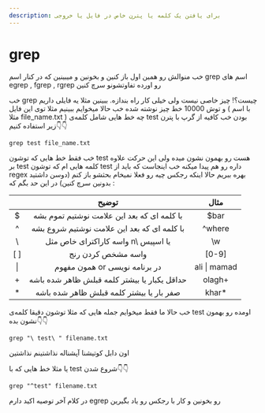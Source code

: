 ```yaml
---
description: برای یافتن یک کلمه یا پترن خاص در فایل یا خروجی
---
```


# grep

خب منوالش رو همین اول باز کنین و بخونین و میبینین که در کنار اسم grep اسم های egrep , fgrep , rgrep  رو اورده تفاوتشونو سرچ کنین

خب grep چیست؟! چیز خاصی نیست ولی خیلی کار راه بندازه. ببینین مثلا یه فایلی داریم و توش 10000 خط چیز نوشته شده خب حالا میخوایم ببینیم مثلا توی این فایل \( با اسم مثلا file\_name.txt \) چه خط هایی شامل کلمه‌ی test بودن خب کافیه از گرپ با پترن زیر استفاده کنیم👇👇

```text
grep test file_name.txt
```

خب فقط خط هایی که توشون test هست رو بهمون نشون میده ولی این حرکت علاوه بر test کلمه هایی ام که توشون test داره رو هم پیدا میکنه خب اینجاست که باید از regex بهره ببریم حالا اینکه رجکس چیه رو فعلا نمیخام بحثشو باز کنم \(دوسن داشتید بدونین سرچ کنین\) در این حد بگم که :

|  | توضیح | مثال |
| :---: | :---: | :---: |
| $ | با کلمه ای که بعد این علامت نوشتیم تموم بشه  | $bar |
| ^ | با کلمه ای که بعد این علامت نوشتیم شروع بشه | ^where |
| \ | واسه کاراکترای خاص مثل n\ یا اسپیس | \w |
| \[ \] | واسه مشخص کردن رنج | \[0-9\] |
| \| | همون مفهوم or در برنامه نویسی | ali \| mamad |
| + | حداقل یکبار یا بیشتر کلمه قبلش ظاهر شده باشه | olagh+ |
| \* | صفر بار یا بیشتر کلمه قبلش ظاهر شده باشه | khar\* |

خب حالا ما فقط میخوایم جمله هایی که مثلا توشون دقیقا کلمه‌ی test اومده رو بهمون نشون بده👇👇

```text
grep "\ test\ " filename.txt
```

اون دابل کوتیشنا آپشناله نذاشتینم نذاشتین

یا مثلا خط هایی که با test شروع شدن👇👇

```text
grep "^test" filename.txt
```

در کلام آخر توصیه اکید دارم egrep رو بخونین و کار با رجکس رو یاد بگیرین

